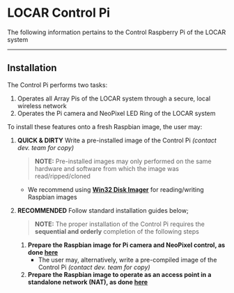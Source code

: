 # LOCAR Control Pi
The following information pertains to the Control Raspberry Pi of the LOCAR system

---
## Installation
The Control Pi performs two tasks:
1. Operates all Array Pis of the LOCAR system through a secure, local wireless network
2. Operates the Pi camera and NeoPixel LED Ring of the LOCAR system

To install these features onto a fresh Raspbian image, the user may:
1. **QUICK & DIRTY** Write a pre-installed image of the Control Pi _(contact dev. team for copy)_
   > **NOTE:** Pre-installed images may only performed on the same hardware and software from which the image was read/ripped/cloned
   *  We recommend using **[Win32 Disk Imager](https://sourceforge.net/projects/win32diskimager/)** for reading/writing Raspbian images

2. **RECOMMENDED** Follow standard installation guides below;
   > **NOTE:** The proper installation of the Control Pi requires the **sequential and orderly** completion of the following steps
   1. **Prepare the Raspbian image for Pi camera and NeoPixel control, as done [here](https://github.com/pd3d/magneto/tree/locar/Builds/LOCAR/Software/Raspberry%20Pi/Control/Python)**
      * The user may, alternatively, write a pre-compiled image of the Control Pi _(contact dev. team for copy)_
   2. **Prepare the Raspbian image to operate as an access point in a standalone network (NAT), as done [here](https://github.com/pd3d/magneto/blob/locar/Builds/LOCAR/Software/Raspberry%20Pi/Control/README_pinat_install.md)**

